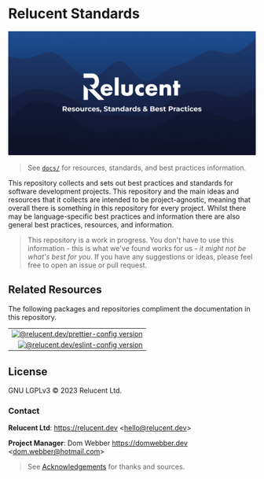 # Relucent Standards

![Relucent Resources, Standards & Best Practices Cover Image](cover.png)

> See [`docs/`](docs/) for resources, standards, and best practices information.

This repository collects and sets out best practices and standards for software
development projects. This repository and the main ideas and resources that it
collects are intended to be project-agnostic, meaning that overall there is
something in this repository for every project. Whilst there may be
language-specific best practices and information there are also general best
practices, resources, and information.

> This repository is a work in progress. You don't have to use this information
> \- this is what we've found works for us - _it might not be what's best for
> you_. If you have any suggestions or ideas, please feel free to open an issue
> or pull request.

## Related Resources

The following packages and repositories compliment the documentation in this
repository.

|                                                                   |
| ----------------------------------------------------------------: |
| [![@relucent.dev/prettier-config version][]][prettier-config-npm] |
|     [![@relucent.dev/eslint-config version][]][eslint-config-npm] |

[prettier-config-npm]:
  https://npmjs.com/@relucent.dev/prettier-config
[@relucent.dev/prettier-config version]:
  https://img.shields.io/npm/v/%40relucent.dev/prettier-config?label=%40relucent.dev%"2Fprettier-config
[eslint-config-npm]: https://npmjs.com/@relucent.dev/eslint-config
[@relucent.dev/eslint-config version]:
  https://img.shields.io/npm/v/%40relucent.dev/eslint-config?label=%40relucent.dev%2Feslint-config

## License

GNU LGPLv3 &copy; 2023 Relucent Ltd.

### Contact

**Relucent Ltd**: <https://relucent.dev> <<hello@relucent.dev>>

**Project Manager**: Dom Webber <https://domwebber.dev>
<<dom.webber@hotmail.com>>

> See [Acknowledgements](ACKNOWLEDGEMENTS.md) for thanks and sources.

